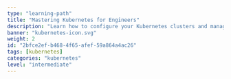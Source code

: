 ```yaml
---
type: "learning-path"
title: "Mastering Kubernetes for Engineers"
description: "Learn how to configure your Kubernetes clusters and manage the lifecycle of your workloads"
banner: "kubernetes-icon.svg"
weight: 2
id: "2bfce2ef-b468-4f65-afef-59a864a4ac26"
tags: [kubernetes]
categories: "kubernetes"
level: "intermediate"
---
```


<!--
  This file is only used to render the courses list within a learning path.
  Check the Learn-Layer5 folder under src/sections/, src/templates for more understanding of how the data is used
-->
